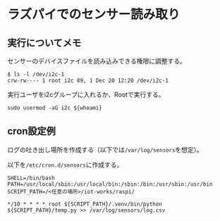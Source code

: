 # ラズパイでのセンサー読み取り

## 実行についてメモ

センサーのデバイスファイルを読み込みできる権限に調整する。

```
$ ls -l /dev/i2c-1
crw-rw---- 1 root i2c 89, 1 Dec 20 12:20 /dev/i2c-1
```

実行ユーザをi2cグループに入れるか、Rootで実行する。

```
sudo usermod -aG i2c ${whoami}
```

## cron設定例

ログの吐き出し場所を作成する（以下では`/var/log/sensors`を想定）。

以下を`/etc/cron.d/sensors`に作成する。

```
SHELL=/bin/bash
PATH=/usr/local/sbin:/usr/local/bin:/sbin:/bin:/usr/sbin:/usr/bin
SCRIPT_PATH=/<任意の場所>/iot-works/raspi/

*/10 * * * * root ${SCRIPT_PATH}/.venv/bin/python ${SCRIPT_PATH}/temp.py >> /var/log/sensors/log.csv
```
